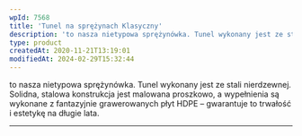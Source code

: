 ```yaml
---
wpId: 7568
title: 'Tunel na sprężynach Klasyczny'
description: 'to nasza nietypowa sprężynówka. Tunel wykonany jest ze stali nierdzewnej. Solidna, stalowa konstrukcja jest malowana proszkowo, a wypełnienia są wykonane z fantazyjnie grawerowanych płyt HDPE – gwarantuje to trwałość i estetykę na długie lata.'
type: product
createdAt: 2020-11-21T13:19:01
modifiedAt: 2024-02-29T15:32:44
---
```



to nasza nietypowa sprężynówka. Tunel wykonany jest ze stali nierdzewnej. Solidna, stalowa konstrukcja jest malowana proszkowo, a wypełnienia są wykonane z fantazyjnie grawerowanych płyt HDPE – gwarantuje to trwałość i estetykę na długie lata.

* * *